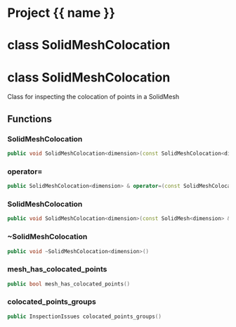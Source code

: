 <script setup>
import {useRoute} from 'vitepress'
const {path} = useRoute()
const tokens = path.split('/')
const words = tokens[2].split('-');
for (let i = 0; i < words.length; i++) {
    words[i] = words[i].charAt(0).toUpperCase() + words[i].slice(1);
    words[i] = words[i].replace('geode', 'Geode')
}
const name = words.join('-');
</script>
# Project {{ name }}

# class SolidMeshColocation


# class SolidMeshColocation


 Class for inspecting the colocation of points in a SolidMesh



## Functions

### SolidMeshColocation

```cpp
public void SolidMeshColocation<dimension>(const SolidMeshColocation<dimension> & )
```


### operator=

```cpp
public SolidMeshColocation<dimension> & operator=(const SolidMeshColocation<dimension> & )
```


### SolidMeshColocation

```cpp
public void SolidMeshColocation<dimension>(const SolidMesh<dimension> & mesh)
```


### ~SolidMeshColocation

```cpp
public void ~SolidMeshColocation<dimension>()
```


### mesh_has_colocated_points

```cpp
public bool mesh_has_colocated_points()
```


### colocated_points_groups

```cpp
public InspectionIssues colocated_points_groups()
```




